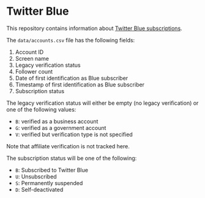 # Twitter Blue

This repository contains information about [Twitter Blue subscriptions](https://help.twitter.com/en/using-twitter/twitter-blue).

The `data/accounts.csv` file has the following fields:

1. Account ID
2. Screen name
3. Legacy verification status
4. Follower count
5. Date of first identification as Blue subscriber
6. Timestamp of first identification as Blue subscriber
7. Subscription status

The legacy verification status will either be empty (no legacy verification) or one of the following values:

* `B`: verified as a business account
* `G`: verified as a government account
* `V`: verified but verification type is not specified

Note that affiliate verification is not tracked here.

The subscription status will be one of the following:

* `B`: Subscribed to Twitter Blue
* `U`: Unsubscribed
* `S`: Permanently suspended
* `D`: Self-deactivated

